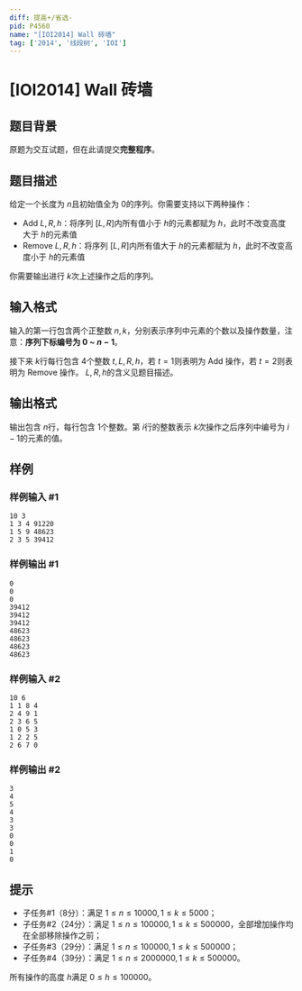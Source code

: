 ```yaml
---
diff: 提高+/省选-
pid: P4560
name: "[IOI2014] Wall 砖墙"
tag: ['2014', '线段树', 'IOI']
---
```

# [IOI2014] Wall 砖墙
## 题目背景

原题为交互试题，但在此请提交**完整程序**。
## 题目描述

给定一个长度为 $n$且初始值全为 $0$的序列。你需要支持以下两种操作：

- Add $L, R, h$：将序列 $[L, R]$内所有值小于 $h$的元素都赋为 $h$，此时不改变高度大于 $h$的元素值
- Remove $L, R, h$：将序列 $[L, R]$内所有值大于 $h$的元素都赋为 $h$，此时不改变高度小于 $h$的元素值

你需要输出进行 $k$次上述操作之后的序列。
## 输入格式

输入的第一行包含两个正整数 $n, k$，分别表示序列中元素的个数以及操作数量，注意：**序列下标编号为 $0$ ~ $n-1$**。

接下来 $k$行每行包含 $4$个整数 $t, L, R, h$，若 $t = 1$则表明为 Add 操作，若 $t = 2$则表明为 Remove 操作。 $L, R, h$的含义见题目描述。
## 输出格式

输出包含 $n$行，每行包含 $1$个整数。第 $i$行的整数表示 $k$次操作之后序列中编号为 $i - 1$的元素的值。
## 样例

### 样例输入 #1
```
10 3
1 3 4 91220
1 5 9 48623
2 3 5 39412

```
### 样例输出 #1
```
0
0
0
39412
39412
39412
48623
48623
48623
48623

```
### 样例输入 #2
```
10 6
1 1 8 4
2 4 9 1
2 3 6 5
1 0 5 3
1 2 2 5
2 6 7 0

```
### 样例输出 #2
```
3
4
5
4
3
3
0
0
1
0

```
## 提示

- 子任务#1（8分）：满足 $1 \leq n \leq 10 000, 1 \leq k \leq 5 000$；
- 子任务#2（24分）：满足 $1 \leq n \leq 100 000, 1 \leq k \leq 500 000$，全部增加操作均在全部移除操作之前；
- 子任务#3（29分）：满足 $1 \leq n \leq 100 000, 1 \leq k \leq 500 000$；
- 子任务#4（39分）：满足 $1 \leq n \leq 2 000 000, 1 \leq k \leq 500 000$。

所有操作的高度 $h$满足 $0 \leq h \leq 100 000$。
